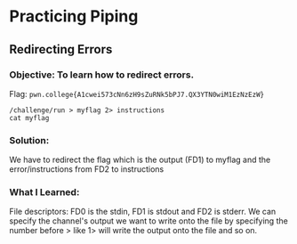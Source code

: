 # Practicing Piping
## Redirecting Errors

### Objective: To learn how to redirect errors.

Flag: `pwn.college{A1cwei573cNn6zH9sZuRNk5bPJ7.QX3YTN0wiM1EzNzEzW}`

```
/challenge/run > myflag 2> instructions
cat myflag
```

### Solution:

We have to redirect the flag which is the output (FD1) to myflag and the error/instructions from FD2 to instructions

### What I Learned: 

File descriptors: FD0 is the stdin, FD1 is stdout and FD2 is stderr. We can specify the channel's output we want to write onto the file by specifying the number before > like 1> will write the output onto the file and so on.
